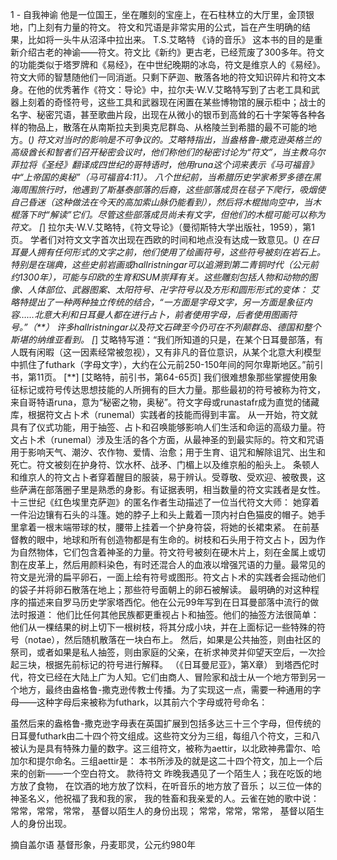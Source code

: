 1 - 自我神谕
他是一位国王，坐在雕刻的宝座上，在石柱林立的大厅里，金顶银地，门上刻有力量的符文。
符文和咒语是非常实用的公式，旨在产生明确的结果，比如将一头牛从沼泽中拉出来。
T.S.艾略特
《诗的音乐》
这本书的目的是重新介绍古老的神谕——符文。符文比《新约》更古老，已经荒废了300多年。符文的功能类似于塔罗牌和《易经》，在中世纪晚期的冰岛，符文是维京人的《易经》。
符文大师的智慧随他们一同消逝。只剩下萨迦、散落各地的符文知识碎片和符文本身。在他的优秀著作《符文：导论》中，拉尔夫·W.V.艾略特写到了古老工具和武器上刻着的奇怪符号，这些工具和武器现在闲置在某些博物馆的展示柜中；战士的名字、秘密咒语，甚至歌曲片段，出现在从微小的银币到高耸的石十字架等各种各样的物品上，散落在从南斯拉夫到奥克尼群岛、从格陵兰到希腊的最不可能的地方。(*)
符文对当时的影响是不可争议的。艾略特指出，当盎格鲁-撒克逊英格兰的高级酋长和智者们召开秘密会议时，他们称他们的秘密讨论为“符文”，当主教乌尔菲拉将《圣经》翻译成四世纪的哥特语时，他用runa这个词来表示《马可福音》中“上帝国的奥秘”（马可福音4:11）。
八个世纪前，当希腊历史学家希罗多德在黑海周围旅行时，他遇到了斯基泰部落的后裔，这些部落成员在毯子下爬行，吸烟使自己昏迷（这种做法在今天的高加索山脉仍能看到），然后将木棍抛向空中，当木棍落下时“解读”它们。尽管这些部落成员尚未有文字，但他们的木棍可能可以称为符文。
[*] 拉尔夫·W.V.艾略特，《符文导论》（曼彻斯特大学出版社，1959），第1页。
学者们对符文文字首次出现在西欧的时间和地点没有达成一致意见。(*)
在日耳曼人拥有任何形式的文字之前，他们使用了绘画符号，这些符号被刻在岩石上。特别是在瑞典，这些史前岩画或hallristningar可以追溯到第二青铜时代（公元前约1300年），可能与印欧的生育和SUM崇拜有关。这些雕刻包括人物和动物的图像、人体部位、武器图案、太阳符号、卍字符号以及方形和圆形形式的变体：
艾略特提出了一种两种独立传统的结合，“一方面是字母文字，另一方面是象征内容……北意大利和日耳曼人都在进行占卜，前者使用字母，后者使用图画符号。”（**）
许多hallristningar以及符文石碑至今仍可在不列颠群岛、德国和整个斯堪的纳维亚看到。
[*] 艾略特写道：“我们所知道的只是，在某个日耳曼部落，有人既有闲暇（这一因素经常被忽视），又有非凡的音位意识，从某个北意大利模型中抓住了futhark（字母文字），大约在公元前250-150年间的阿尔卑斯地区。”前引书，第11页。
[**] [艾略特，前引书，第64-65页]
我们很难想象那些掌握使用象征标记或符号传达思想技能的人所拥有的巨大力量。那些最初的符号被称为符文，来自哥特语runa，意为“秘密之物，奥秘”。符文字母或runastafr成为直觉的储藏库，根据符文占卜术（runemal）实践者的技能而得到丰富。
从一开始，符文就具有了仪式功能，用于抽签、占卜和召唤能够影响人们生活和命运的高级力量。符文占卜术（runemal）涉及生活的各个方面，从最神圣的到最实际的。符文和咒语用于影响天气、潮汐、农作物、爱情、治愈；用于生育、诅咒和解除诅咒、出生和死亡。符文被刻在护身符、饮水杯、战矛、门楣上以及维京船的船头上。
条顿人和维京人的符文占卜者穿着醒目的服装，易于辨认。受尊敬、受欢迎、被敬畏，这些萨满在部落圈子里是熟悉的身影。有证据表明，相当数量的符文实践者是女性。十三世纪《红色埃里克萨迦》的匿名作者生动描述了一位当代符文大师：
她穿着一件沿边镶有石头的斗篷。她的脖子上和头上戴着一顶内衬白色猫皮的帽子。她手里拿着一根末端带球的杖，腰带上挂着一个护身符袋，将她的长裙束紧。
在前基督教的眼中，地球和所有创造物都是有生命的。树枝和石头用于符文占卜，因为作为自然物体，它们包含着神圣的力量。符文符号被刻在硬木片上，刻在金属上或切割在皮革上，然后用颜料染色，有时还混合人的血液以增强咒语的力量。最常见的符文是光滑的扁平卵石，一面上绘有符号或图形。符文占卜术的实践者会摇动他们的袋子并将卵石散落在地上；那些符号面朝上的卵石被解读。
最明确的对这种程序的描述来自罗马历史学家塔西佗。他在公元99年写到在日耳曼部落中流行的做法时报道：
他们比任何其他民族都更重视占卜和抽签。他们的抽签方法很简单：他们从一棵结果的树上切下一根树枝，将其分成小块，并在上面标记一些特殊的符号（notae），然后随机散落在一块白布上。
然后，如果是公共抽签，则由社区的祭司，或者如果是私人抽签，则由家庭的父亲，在祈求神灵并仰望天空后，一次捡起三块，根据先前标记的符号进行解释。
（《日耳曼尼亚》，第X章）
到塔西佗时代，符文已经在大陆上广为人知。它们由商人、冒险家和战士从一个地方带到另一个地方，最终由盎格鲁-撒克逊传教士传播。为了实现这一点，需要一种通用的字母——这种字母后来被称为futhark，以其前六个字母或符号命名：

虽然后来的盎格鲁-撒克逊字母表在英国扩展到包括多达三十三个字母，但传统的日耳曼futhark由二十四个符文组成。这些符文分为三组，每组八个符文，三和八被认为是具有特殊力量的数字。这三组符文，被称为aettir，以北欧神弗雷尔、哈加尔和提尔命名。三组aettir是：
本书所涉及的就是这二十四个符文，加上一个后来的创新——一个空白符文。
款待符文
昨晚我遇见了一个陌生人；我在吃饭的地方放了食物，
在饮酒的地方放了饮料，在听音乐的地方放了音乐；
以三位一体的神圣名义，他祝福了我和我的家，
我的牲畜和我亲爱的人。云雀在她的歌中说：
常常，常常，常常，
基督以陌生人的身份出现；
常常，常常，常常，
基督以陌生人的身份出现。

摘自盖尔语
基督形象，丹麦耶灵，公元约980年